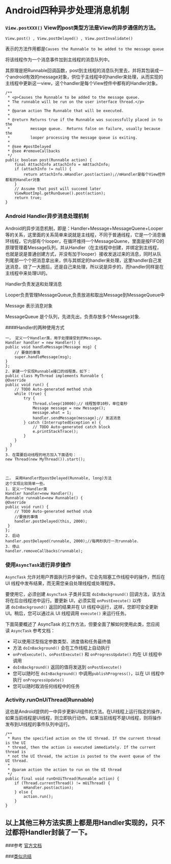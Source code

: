 # Android四种异步处理消息机制


### `View.postXXX()` View的post类型方法是View的异步通信的方法。

`View.post() , View.postDelayed() , View.postInvalidate()`

表示的方法作用都是`Causes the Runnable to be added to the message queue`

将该线程作为一个消息事件加到主线程的消息队列中。

其原理是把Runnable回调函数，post到主线程的消息队列里去，并将其包装成一个android有效的message对象，供位于主线程中的handler来处理，从而实现的主线程中更新这一view，这个handler是每个View控件中都有的Handler对象。
	
	/**
     * <p>Causes the Runnable to be added to the message queue.
     * The runnable will be run on the user interface thread.</p>
     *
     * @param action The Runnable that will be executed.
     *
     * @return Returns true if the Runnable was successfully placed in to the
     *         message queue.  Returns false on failure, usually because the
     *         looper processing the message queue is exiting.
     *
     * @see #postDelayed
     * @see #removeCallbacks
     */
    public boolean post(Runnable action) {
        final AttachInfo attachInfo = mAttachInfo;
        if (attachInfo != null) {
            return attachInfo.mHandler.post(action);//mHandler是每个View控件都有的Handler对象
        }
        // Assume that post will succeed later
        ViewRootImpl.getRunQueue().post(action);
        return true;
    }

### Android  Handler异步消息处理机制

Android的异步消息机制，即是：Handler+Message+MessageQuene+Looper等的关系，这里面的关系简单来说就是主线程，不同于普通线程，它是一个消息循环线程，它内部有个looper，在循环维持一个MessageQuene，里面是按FIFO的原理管理着Message队列，并从Handler（在主线程中创建，并绑定到主线程，也就是说是普通创建方式，并没有加于looper）接收发送过来的消息，同时从队列尾部一个个把消息拿出来，供与其绑定的handler来处理，这里handler自己发送消息，绕了一大圈后，还是自己来处理，所以说是异步的，而handler同样是在主线程中来处理UI的。

Handler负责发送和处理消息

Looper负责管理MessageQueue,负责放进和取出Message到MessageQueue中

Message 表示消息对象

MessageQueue 是个队列，先进先出，负责存放多个Message对象.

####Handler的两种使用方式

	一， 定义一个Handler类，用于处理接受到的Message。
	Handler handler = new Handler() {
    public void handleMessage(Message msg) {
        // 要做的事情
        super.handleMessage(msg);
    }
	};
	2. 新建一个实现Runnable接口的线程类，如下：
	public class MyThread implements Runnable {
	@Override
	public void run() {
		// TODO Auto-generated method stub
		while (true) {
			try {
				Thread.sleep(10000);// 线程暂停10秒，单位毫秒
				Message message = new Message();
				message.what = 1;
				handler.sendMessage(message);// 发送消息
			} catch (InterruptedException e) {
				// TODO Auto-generated catch block
				e.printStackTrace();
			}
		}
	  }
	}
	3. 在需要启动线程的地方加入下面语句：
	new Thread(new MyThread()).start();



	二， 采用Handler的postDelayed(Runnable, long)方法
	这个实现比较简单一些。
	1. 定义一个Handler类
	Handler handler=new Handler();
	Runnable runnable=new Runnable() {
    @Override
    public void run() {
        // TODO Auto-generated method stub
        //要做的事情
        handler.postDelayed(this, 2000);
     }
	};
	2. 启动
	handler.postDelayed(runnable, 2000);//每两秒执行一次runnable. 
	3. 停止
	handler.removeCallbacks(runnable); 

### 使用`AsyncTask`进行异步操作

`AsyncTask` 允许对用户界面执行异步操作。它会先阻塞工作线程中的操作，然后在 UI 线程中发布结果，而无需您亲自处理线程或处理程序。

要使用它，必须创建 `AsyncTask` 子类并实现 `doInBackground()` 回调方法，该方法将在后台线程池中运行。要更新 UI，必须实现 `onPostExecute()` 以传递 `doInBackground()` 返回的结果并在 UI 线程中运行，这样，您即可安全更新 UI。稍后，您可以通过从 UI 线程调用 `execute()` 来运行任务。

下面简要概述了 AsyncTask 的工作方法，但要全面了解如何使用此类，您应阅读 `AsyncTask` 参考文档：

- 可以使用泛型指定参数类型、进度值和任务最终值
- 方法 `doInBackground()` 会在工作线程上自动执行
- `onPreExecute()`、`onPostExecute()` 和 `onProgressUpdate()` 均在 UI 线程中调用
- `doInBackground()` 返回的值将发送到 `onPostExecute()`
- 您可以随时在 `doInBackground()` 中调用`publishProgress()`，以在 UI 线程中执行 `onProgressUpdate()`
- 您可以随时取消任何线程中的任务


### Activity.runOnUiThread(Runnable)

这也是Android提供的一中异步更新UI组件的方法。在UI线程上运行指定的操作，如果当前线程是UI线程，则立即执行动作。如果当前线程不是UI线程，则将操作发布到UI线程的事件队列中运行。
	
	/**
     * Runs the specified action on the UI thread. If the current thread is the UI
     * thread, then the action is executed immediately. If the current thread is
     * not the UI thread, the action is posted to the event queue of the UI thread.
     *
     * @param action the action to run on the UI thread
     */
    public final void runOnUiThread(Runnable action) {
        if (Thread.currentThread() != mUiThread) {
            mHandler.post(action);
        } else {
            action.run();
        }
    }

## 以上其他三种方法实质上都是用Handler实现的，只不过都将Handler封装了一下。

###参考 [官方文档](https://developer.android.com/guide/components/processes-and-threads.html?hl=zh-cn#IPC)

###[类似总结](http://www.jianshu.com/p/8e756803211f)






